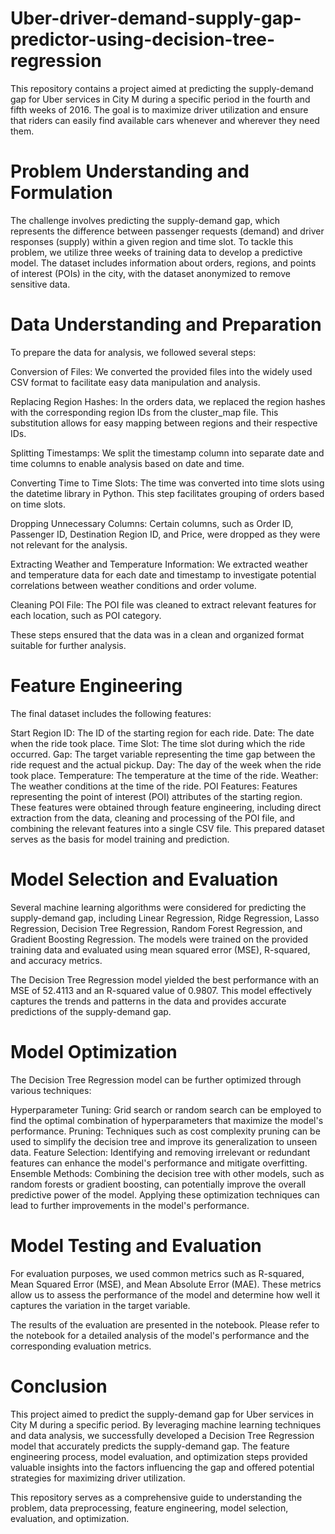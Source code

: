 # Uber-driver-demand-supply-gap-predictor-using-decision-tree-regression

This repository contains a project aimed at predicting the supply-demand gap for Uber services in City M during a specific period in the fourth and fifth weeks of 2016. The goal is to maximize driver utilization and ensure that riders can easily find available cars whenever and wherever they need them.

# Problem Understanding and Formulation
The challenge involves predicting the supply-demand gap, which represents the difference between passenger requests (demand) and driver responses (supply) within a given region and time slot. To tackle this problem, we utilize three weeks of training data to develop a predictive model. The dataset includes information about orders, regions, and points of interest (POIs) in the city, with the dataset anonymized to remove sensitive data.

# Data Understanding and Preparation
To prepare the data for analysis, we followed several steps:

Conversion of Files: We converted the provided files into the widely used CSV format to facilitate easy data manipulation and analysis.

Replacing Region Hashes: In the orders data, we replaced the region hashes with the corresponding region IDs from the cluster_map file. This substitution allows for easy mapping between regions and their respective IDs.

Splitting Timestamps: We split the timestamp column into separate date and time columns to enable analysis based on date and time.

Converting Time to Time Slots: The time was converted into time slots using the datetime library in Python. This step facilitates grouping of orders based on time slots.

Dropping Unnecessary Columns: Certain columns, such as Order ID, Passenger ID, Destination Region ID, and Price, were dropped as they were not relevant for the analysis.

Extracting Weather and Temperature Information: We extracted weather and temperature data for each date and timestamp to investigate potential correlations between weather conditions and order volume.

Cleaning POI File: The POI file was cleaned to extract relevant features for each location, such as POI category.

These steps ensured that the data was in a clean and organized format suitable for further analysis.

# Feature Engineering
The final dataset includes the following features:

Start Region ID: The ID of the starting region for each ride.
Date: The date when the ride took place.
Time Slot: The time slot during which the ride occurred.
Gap: The target variable representing the time gap between the ride request and the actual pickup.
Day: The day of the week when the ride took place.
Temperature: The temperature at the time of the ride.
Weather: The weather conditions at the time of the ride.
POI Features: Features representing the point of interest (POI) attributes of the starting region.
These features were obtained through feature engineering, including direct extraction from the data, cleaning and processing of the POI file, and combining the relevant features into a single CSV file. This prepared dataset serves as the basis for model training and prediction.

# Model Selection and Evaluation
Several machine learning algorithms were considered for predicting the supply-demand gap, including Linear Regression, Ridge Regression, Lasso Regression, Decision Tree Regression, Random Forest Regression, and Gradient Boosting Regression. The models were trained on the provided training data and evaluated using mean squared error (MSE), R-squared, and accuracy metrics.

The Decision Tree Regression model yielded the best performance with an MSE of 52.4113 and an R-squared value of 0.9807. This model effectively captures the trends and patterns in the data and provides accurate predictions of the supply-demand gap.

# Model Optimization
The Decision Tree Regression model can be further optimized through various techniques:

Hyperparameter Tuning: Grid search or random search can be employed to find the optimal combination of hyperparameters that maximize the model's performance.
Pruning: Techniques such as cost complexity pruning can be used to simplify the decision tree and improve its generalization to unseen data.
Feature Selection: Identifying and removing irrelevant or redundant features can enhance the model's performance and mitigate overfitting.
Ensemble Methods: Combining the decision tree with other models, such as random forests or gradient boosting, can potentially improve the overall predictive power of the model.
Applying these optimization techniques can lead to further improvements in the model's performance.

# Model Testing and Evaluation
For evaluation purposes, we used common metrics such as R-squared, Mean Squared Error (MSE), and Mean Absolute Error (MAE). These metrics allow us to assess the performance of the model and determine how well it captures the variation in the target variable.

The results of the evaluation are presented in the notebook. Please refer to the notebook for a detailed analysis of the model's performance and the corresponding evaluation metrics.

# Conclusion
This project aimed to predict the supply-demand gap for Uber services in City M during a specific period. By leveraging machine learning techniques and data analysis, we successfully developed a Decision Tree Regression model that accurately predicts the supply-demand gap. The feature engineering process, model evaluation, and optimization steps provided valuable insights into the factors influencing the gap and offered potential strategies for maximizing driver utilization.

This repository serves as a comprehensive guide to understanding the problem, data preprocessing, feature engineering, model selection, evaluation, and optimization.
